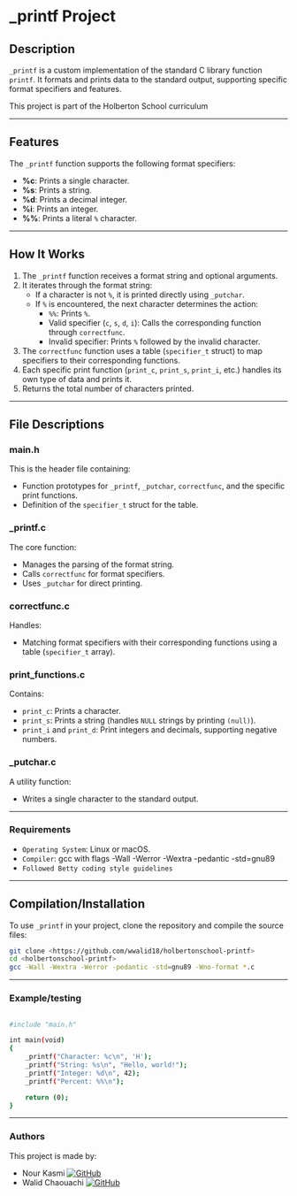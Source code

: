 # **_printf Project**

## **Description**
`_printf` is a custom implementation of the standard C library function `printf`. It formats and prints data to the standard output, supporting specific format specifiers and features.

This project is part of the Holberton School curriculum

---

## **Features**
The `_printf` function supports the following format specifiers:

- **%c**: Prints a single character.
- **%s**: Prints a string.
- **%d**: Prints a decimal integer.
- **%i**: Prints an integer.
- **%%**: Prints a literal `%` character.

---

## **How It Works**
1. The `_printf` function receives a format string and optional arguments.
2. It iterates through the format string:
   - If a character is not `%`, it is printed directly using `_putchar`.
   - If `%` is encountered, the next character determines the action:
     - `%%`: Prints `%`.
     - Valid specifier (`c`, `s`, `d`, `i`): Calls the corresponding function through `correctfunc`.
     - Invalid specifier: Prints `%` followed by the invalid character.
3. The `correctfunc` function uses a table (`specifier_t` struct) to map specifiers to their corresponding functions.
4. Each specific print function (`print_c`, `print_s`, `print_i`, etc.) handles its own type of data and prints it.
5. Returns the total number of characters printed.

---

## **File Descriptions**

### **main.h**
This is the header file containing:
- Function prototypes for `_printf`, `_putchar`, `correctfunc`, and the specific print functions.
- Definition of the `specifier_t` struct for the table.

### **_printf.c**
The core function:
- Manages the parsing of the format string.
- Calls `correctfunc` for format specifiers.
- Uses `_putchar` for direct printing.

### **correctfunc.c**
Handles:
- Matching format specifiers with their corresponding functions using a table (`specifier_t` array).

### **print_functions.c**
Contains:
- `print_c`: Prints a character.
- `print_s`: Prints a string (handles `NULL` strings by printing `(null)`).
- `print_i` and `print_d`: Print integers and decimals, supporting negative numbers.

### **_putchar.c**
A utility function:
- Writes a single character to the standard output.

---

### **Requirements**
- `Operating System`: Linux or macOS.
- `Compiler`: gcc with flags -Wall -Werror -Wextra -pedantic -std=gnu89
- `Followed Betty coding style guidelines`

---

## **Compilation/Installation**
To use `_printf` in your project, clone the repository and compile the source files:
```bash
git clone <https://github.com/wwalid18/holbertonschool-printf>
cd <holbertonschool-printf>
gcc -Wall -Wextra -Werror -pedantic -std=gnu89 -Wno-format *.c
``` 
---

### **Example/testing**
```bash

#include "main.h"

int main(void)
{
    _printf("Character: %c\n", 'H');
    _printf("String: %s\n", "Hello, world!");
    _printf("Integer: %d\n", 42);
    _printf("Percent: %%\n");

    return (0);
}
```
---
### **Authors** 
This project is made by:
- Nour Kasmi [![GitHub](https://img.shields.io/badge/GitHub-Nourkasmi-000000?style=flat&logo=github)](https://github.com/Nourkasmi)
- Walid Chaouachi [![GitHub](https://img.shields.io/badge/GitHub-wwalid18-000000?style=flat&logo=github)](https://github.com/wwalid18)
